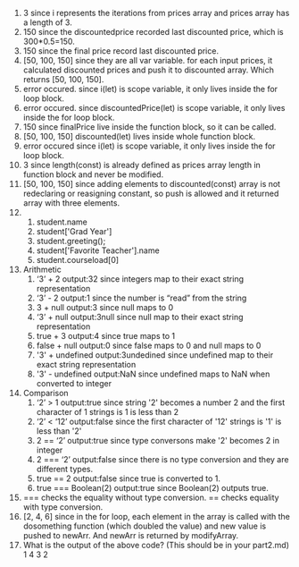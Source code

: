1. 3 since i represents the iterations from prices array and prices array has a length of 3. 
2. 150 since the discountedprice recorded last discounted price, which is 300*0.5=150. 
3. 150 since the final price record last discounted price. 
4. [50, 100, 150] since they are all var variable. for each input prices, it calculated discounted prices and push it to discounted array. Which returns [50, 100, 150].
5. error occured. since i(let) is scope variable, it only lives inside the for loop block.
6. error occured. since discountedPrice(let) is scope variable, it only lives inside the for loop block.
7. 150 since finalPrice live inside the function block, so it can be called.  
8. [50, 100, 150] discounted(let) lives inside whole function block.
9. error occured since i(let) is scope variable, it only lives inside the for loop block.
10. 3 since length(const) is already defined as prices array length in function block and never be modified. 
11. [50, 100, 150] since adding elements to discounted(const) array is not redeclaring or reasigning constant, so push is allowed and it returned array with three elements. 
12.  
    1. student.name 
    2. student['Grad Year']
    3. student.greeting(); 
    4. student['Favorite Teacher'].name  
    5. student.courseload[0]
13. Arithmetic
    1. ‘3’ + 2 output:32 since integers map to their exact string representation
    2. ‘3’ - 2 output:1 since the number is “read” from the string
    3. 3 + null output:3 since null maps to 0
    4. ‘3’ + null output:3null since null map to their exact string representation
    5. true + 3 output:4 since true maps to 1
    6. false + null output:0 since false maps to 0 and null maps to 0
    7. '3' + undefined output:3undedined since undefined map to their exact string representation
    8. '3' - undefined output:NaN since undefined maps to NaN when converted to integer
14. Comparison
    1.  ‘2’ > 1 output:true since string '2' becomes a number 2 and the first character of 1 strings is 1 is less than 2
    2.  ‘2’ < ‘12’ output:false since the first character of '12' strings is '1' is less than '2'
    3.  2 == ‘2’ output:true since type conversons make '2' becomes 2 in integer
    4.  2 === ‘2’ output:false since there is no type conversion and they are different types.
    5.  true == 2 output:false since true is converted to 1. 
    6.  true === Boolean(2) output:true since Boolean(2) outputs true. 
15.  === checks the equality without type conversion. == checks equality with type conversion. 
17. [2, 4, 6] since in the for loop, each element in the array is called with the dosomething function (which doubled the value) and new value is pushed to newArr. And newArr is returned by modifyArray.
19.  What is the output of the above code? (This should be in your part2.md)
    1
    4
    3
    2

